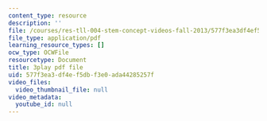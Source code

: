 ```yaml
---
content_type: resource
description: ''
file: /courses/res-tll-004-stem-concept-videos-fall-2013/577f3ea3df4ef5dbf3e0ada44285257f_mDvty90jENM.pdf
file_type: application/pdf
learning_resource_types: []
ocw_type: OCWFile
resourcetype: Document
title: 3play pdf file
uid: 577f3ea3-df4e-f5db-f3e0-ada44285257f
video_files:
  video_thumbnail_file: null
video_metadata:
  youtube_id: null
---
```

